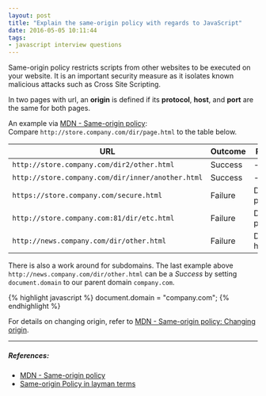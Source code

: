 ```yaml
---
layout: post
title: "Explain the same-origin policy with regards to JavaScript"
date: 2016-05-05 10:11:44
tags:
- javascript interview questions
---
```


Same-origin policy restricts scripts from other websites to be executed on your website. It is an important security measure as it isolates known malicious attacks such as Cross Site Scripting.

In two pages with url, an **origin** is defined if its **protocol**, **host**, and **port** are the same for both pages.

An example via [MDN - Same-origin policy](https://developer.mozilla.org/en-US/docs/Web/Security/Same-origin_policy):
<br>
Compare `http://store.company.com/dir/page.html` to the table below.

URL | Outcome | Reason
--- | --- | ---
`http://store.company.com/dir2/other.html` | Success | -
`http://store.company.com/dir/inner/another.html` | Success | -
`https://store.company.com/secure.html` | Failure | Different protocol
`http://store.company.com:81/dir/etc.html` | Failure | Different port
`http://news.company.com/dir/other.html` | Failure | Different host

There is also a work around for subdomains. The last example above `http://news.company.com/dir/other.html` can be a _Success_ by setting `document.domain` to our parent domain `company.com`.

{% highlight javascript %}
document.domain = "company.com";
{% endhighlight %}

For details on changing origin, refer to [MDN - Same-origin policy: Changing origin](https://developer.mozilla.org/en-US/docs/Web/Security/Same-origin_policy#Changing_origin).

-----

##### **References:**

- [MDN - Same-origin policy](https://developer.mozilla.org/en-US/docs/Web/Security/Same-origin_policy)
- [Same-origin Policy in layman terms](http://stackoverflow.com/questions/11474336/same-origin-policy-in-layman-terms)
